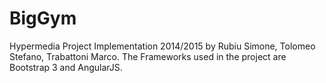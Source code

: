 # BigGym
Hypermedia Project Implementation 2014/2015 by Rubiu Simone, Tolomeo Stefano, Trabattoni Marco. 
The Frameworks used in the project are Bootstrap 3 and AngularJS.